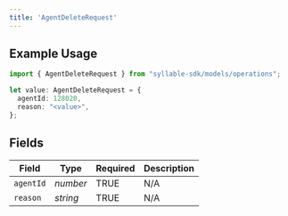 ```yaml
---
title: 'AgentDeleteRequest'
---
```


## Example Usage

```typescript
import { AgentDeleteRequest } from "syllable-sdk/models/operations";

let value: AgentDeleteRequest = {
  agentId: 128020,
  reason: "<value>",
};
```

## Fields

| Field              | Type               | Required           | Description        |
| ------------------ | ------------------ | ------------------ | ------------------ |
| `agentId`          | *number*           | TRUE | N/A                |
| `reason`           | *string*           | TRUE | N/A                |